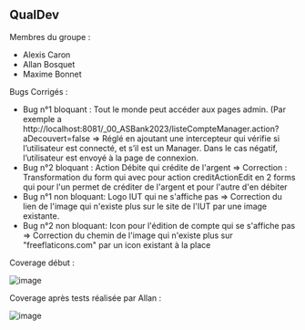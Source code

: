 ## QualDev

Membres du groupe :
- Alexis Caron
- Allan Bosquet
- Maxime Bonnet

Bugs Corrigés : 
- Bug n°1 bloquant : Tout le monde peut accéder aux pages admin. (Par exemple a http://localhost:8081/_00_ASBank2023/listeCompteManager.action?aDecouvert=false => Réglé en ajoutant une intercepteur qui vérifie si l’utilisateur est connecté, et s’il est un Manager. Dans le cas négatif, l’utilisateur est envoyé à la page de connexion.
- Bug n°2 bloquant : Action Débite qui crédite de l'argent => Correction : Transformation du form qui avec pour action  creditActionEdit en 2 forms qui pour l'un permet de créditer de l'argent et pour l'autre d'en débiter
- Bug n°1 non bloquant: Logo IUT qui ne s'affiche pas => Correction du lien de l'image qui n'existe plus sur le site de l'IUT par une image existante.
- Bug n°2 non bloquant: Icon pour l'édition de compte qui se s'affiche pas => Correction du chemin de l'image qui n'existe plus sur "freeflaticons.com" par un icon existant à la place

Coverage début : 

![image](https://github.com/user-attachments/assets/a7bc8a16-b1c4-4a9d-b0de-c0c744e7ee60)

Coverage après tests réalisée par Allan : 

![image](https://github.com/user-attachments/assets/439fcf17-33df-457b-ba3b-837ac70602cd)
